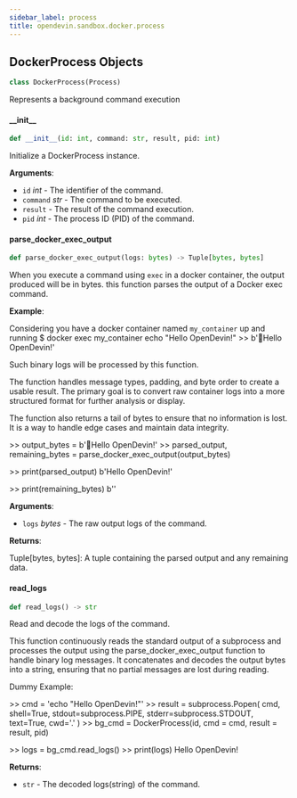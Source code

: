 ```yaml
---
sidebar_label: process
title: opendevin.sandbox.docker.process
---
```


## DockerProcess Objects

```python
class DockerProcess(Process)
```

Represents a background command execution

#### \_\_init\_\_

```python
def __init__(id: int, command: str, result, pid: int)
```

Initialize a DockerProcess instance.

**Arguments**:

- `id` _int_ - The identifier of the command.
- `command` _str_ - The command to be executed.
- `result` - The result of the command execution.
- `pid` _int_ - The process ID (PID) of the command.

#### parse\_docker\_exec\_output

```python
def parse_docker_exec_output(logs: bytes) -> Tuple[bytes, bytes]
```

When you execute a command using `exec` in a docker container, the output produced will be in bytes. this function parses the output of a Docker exec command.

**Example**:

  Considering you have a docker container named `my_container` up and running
  $ docker exec my_container echo &quot;Hello OpenDevin!&quot;
  &gt;&gt; b&#x27;       Hello OpenDevin!&#x27;
  
  Such binary logs will be processed by this function.
  
  The function handles message types, padding, and byte order to create a usable result. The primary goal is to convert raw container logs into a more structured format for further analysis or display.
  
  The function also returns a tail of bytes to ensure that no information is lost. It is a way to handle edge cases and maintain data integrity.
  
  &gt;&gt; output_bytes = b&#x27;       Hello OpenDevin!&#x27;
  &gt;&gt; parsed_output, remaining_bytes = parse_docker_exec_output(output_bytes)
  
  &gt;&gt; print(parsed_output)
  b&#x27;Hello OpenDevin!&#x27;
  
  &gt;&gt; print(remaining_bytes)
  b&#x27;&#x27;
  

**Arguments**:

- `logs` _bytes_ - The raw output logs of the command.
  

**Returns**:

  Tuple[bytes, bytes]: A tuple containing the parsed output and any remaining data.

#### read\_logs

```python
def read_logs() -> str
```

Read and decode the logs of the command.

This function continuously reads the standard output of a subprocess and
processes the output using the parse_docker_exec_output function to handle
binary log messages. It concatenates and decodes the output bytes into a
string, ensuring that no partial messages are lost during reading.

Dummy Example:

&gt;&gt; cmd = &#x27;echo &quot;Hello OpenDevin!&quot;&#x27;
&gt;&gt; result = subprocess.Popen(
cmd, shell=True, stdout=subprocess.PIPE,
stderr=subprocess.STDOUT, text=True, cwd=&#x27;.&#x27;
)
&gt;&gt; bg_cmd = DockerProcess(id, cmd = cmd, result = result, pid)

&gt;&gt; logs = bg_cmd.read_logs()
&gt;&gt; print(logs)
Hello OpenDevin!

**Returns**:

- `str` - The decoded logs(string) of the command.

